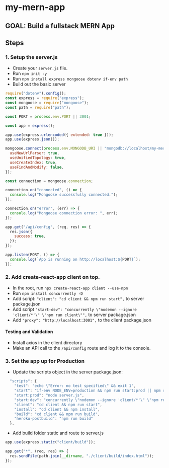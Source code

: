 # my-mern-app

## GOAL: Build a fullstack MERN App

## Steps

### 1. Setup the server.js

- Create your `server.js` file.
- Run `npm init -y`
- Run `npm install express mongoose dotenv if-env path`
- Build out the basic server

```javascript
require("dotenv").config();
const express = require("express");
const mongoose = require("mongoose");
const path = require("path");

const PORT = process.env.PORT || 3001;

const app = express();

app.use(express.urlencoded({ extended: true }));
app.use(express.json());

mongoose.connect(process.env.MONGODB_URI || "mongodb://localhost/my-mern", {
  useNewUrlParser: true,
  useUnifiedTopology: true,
  useCreateIndex: true,
  useFindAndModify: false,
});

const connection = mongoose.connection;

connection.on("connected", () => {
  console.log("Mongoose successfully connected.");
});

connection.on("error", (err) => {
  console.log("Mongoose connection error: ", err);
});

app.get("/api/config", (req, res) => {
  res.json({
    success: true,
  });
});

app.listen(PORT, () => {
  console.log(`App is running on http://localhost:${PORT}`);
});
```

### 2. Add create-react-app client on top.

- In the root, run `npx create-react-app client --use-npm`
- Run `npm install concurrently -D`
- Add script: `"client": "cd client && npm run start",` to server package.json
- Add script `"start-dev": "concurrently \"nodemon --ignore 'client/*'\" \"npm run client\"",` to server package.json
- Add `"proxy": "http://localhost:3001",` to the client package.json

#### Testing and Validation

- Install axios in the client directory
- Make an API call to the `/api/config` route and log it to the console.

### 3. Set the app up for Production

- Update the scripts object in the server package.json:

```javascript
  "scripts": {
    "test": "echo \"Error: no test specified\" && exit 1",
    "start": "if-env NODE_ENV=production && npm run start:prod || npm run start:dev",
    "start:prod": "node server.js",
    "start:dev": "concurrently \"nodemon --ignore 'client/*'\" \"npm run client\"",
    "client": "cd client && npm run start",
    "install": "cd client && npm install",
    "build": "cd client && npm run build",
    "heroku-postbuild": "npm run build"
  },
```

- Add build folder static and route to server.js

```javascript
app.use(express.static("client/build"));
```

```javascript
app.get("*", (req, res) => {
  res.sendFile(path.join(__dirname, "./client/build/index.html"));
});
```

